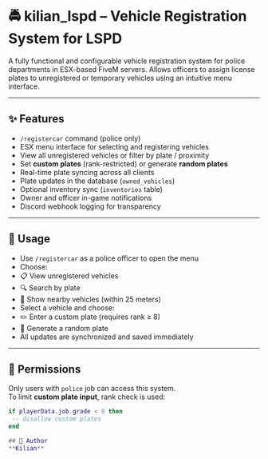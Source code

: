 # 🚔 kilian_lspd – Vehicle Registration System for LSPD

A fully functional and configurable vehicle registration system for police departments in ESX-based FiveM servers. Allows officers to assign license plates to unregistered or temporary vehicles using an intuitive menu interface.

---

## ✨ Features

- `/registercar` command (police only)
- ESX menu interface for selecting and registering vehicles
- View all unregistered vehicles or filter by plate / proximity
- Set **custom plates** (rank-restricted) or generate **random plates**
- Real-time plate syncing across all clients
- Plate updates in the database (`owned_vehicles`)
- Optional inventory sync (`inventories` table)
- Owner and officer in-game notifications
- Discord webhook logging for transparency

---

## 🧠 Usage

- Use `/registercar` as a police officer to open the menu
- Choose:
- 📋 View unregistered vehicles
- 🔍 Search by plate
- 📍 Show nearby vehicles (within 25 meters)
- Select a vehicle and choose:
- ✏️ Enter a custom plate (requires rank ≥ 8)
- 🔁 Generate a random plate
- All updates are synchronized and saved immediately

---

## 🔐 Permissions

Only users with `police` job can access this system.  
To limit **custom plate input**, rank check is used:

```lua
if playerData.job.grade < 8 then
 -- disallow custom plates
end

## 👤 Author
**Kilian**
